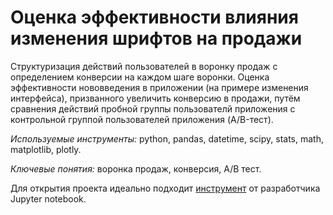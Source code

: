 # Оценка эффективности влияния изменения шрифтов на продажи

Структуризация действий пользователей в воронку продаж с определением конверсии на каждом шаге воронки. Оценка эффективности нововведения в приложении (на примере изменения интерфейса), призванного увеличить конверсию в продажи, путём сравнения действий пробной группы пользователй приложения с контрольной группой пользователей приложения (A/B-тест).

*Используемые инструменты:* python, pandas, datetime, scipy, stats, math, matplotlib, plotly.

*Ключевые понятия:* воронка продаж, конверсия, A/B тест.

Для открытия проекта идеально подходит [инструмент](https://nbviewer.jupyter.org/) от разработчика Jupyter notebook.
